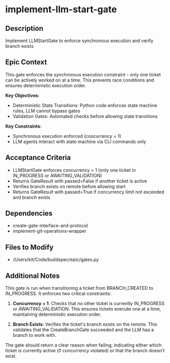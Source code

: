# implement-llm-start-gate

## Description
Implement LLMStartGate to enforce synchronous execution and verify branch exists

## Epic Context
This gate enforces the synchronous execution constraint - only one ticket can be actively worked on at a time. This prevents race conditions and ensures deterministic execution order.

**Key Objectives**:
- Deterministic State Transitions: Python code enforces state machine rules, LLM cannot bypass gates
- Validation Gates: Automated checks before allowing state transitions

**Key Constraints**:
- Synchronous execution enforced (concurrency = 1)
- LLM agents interact with state machine via CLI commands only

## Acceptance Criteria
- LLMStartGate enforces concurrency = 1 (only one ticket in IN_PROGRESS or AWAITING_VALIDATION)
- Returns GateResult with passed=False if another ticket is active
- Verifies branch exists on remote before allowing start
- Returns GateResult with passed=True if concurrency limit not exceeded and branch exists

## Dependencies
- create-gate-interface-and-protocol
- implement-git-operations-wrapper

## Files to Modify
- /Users/kit/Code/buildspec/epic/gates.py

## Additional Notes
This gate is run when transitioning a ticket from BRANCH_CREATED to IN_PROGRESS. It enforces two critical constraints:

1. **Concurrency = 1**: Checks that no other ticket is currently IN_PROGRESS or AWAITING_VALIDATION. This ensures tickets execute one at a time, maintaining deterministic execution order.

2. **Branch Exists**: Verifies the ticket's branch exists on the remote. This validates that the CreateBranchGate succeeded and the LLM has a branch to work with.

The gate should return a clear reason when failing, indicating either which ticket is currently active (if concurrency violated) or that the branch doesn't exist.
